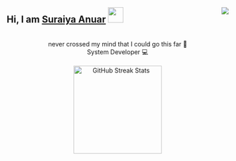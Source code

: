 ## Hi, I am [Suraiya Anuar](https://suraiyaanr.github.io/) <img align="right" src="https://visitor-badge.laobi.icu/badge?page_id=suraiyaanr.suraiyaanr"><img src="https://media.giphy.com/media/hvRJCLFzcasrR4ia7z/giphy.gif" width="35">
 
<br>

<div align=center>
never crossed my mind that I could go this far 🌱 <br>
System Developer 💻<br><br>

<img src="https://github-readme-streak-stats.herokuapp.com/?user=suraiyaanr&theme=dark&date_format=j%20M%5B%20Y%5D&currStreakLabel=98A8F8&fire=98A8F8&ring=98A8F8" alt="GitHub Streak Stats" height="200" />
<br>
</div>
